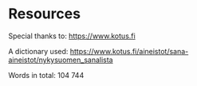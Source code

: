 # Resources

Special thanks to: https://www.kotus.fi

A dictionary used: https://www.kotus.fi/aineistot/sana-aineistot/nykysuomen_sanalista

Words in total: 104 744
